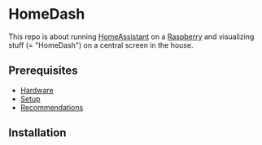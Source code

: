 # HomeDash
This repo is about running [HomeAssistant](https://www.home-assistant.io/) on a [Raspberry](https://www.raspberrypi.org/) and 
visualizing stuff (= "HomeDash") on a central screen in the house. 

## Prerequisites
- [Hardware](Hardware.md)
- [Setup](Setup.md)
- [Recommendations](Recommendations.md)

## Installation



